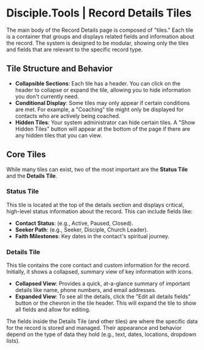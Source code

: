 # Disciple.Tools | Record Details Tiles

The main body of the Record Details page is composed of "tiles." Each tile is a container that groups and displays related fields and information about the record. The system is designed to be modular, showing only the tiles and fields that are relevant to the specific record type.

## Tile Structure and Behavior

-   **Collapsible Sections**: Each tile has a header. You can click on the header to collapse or expand the tile, allowing you to hide information you don't currently need.
-   **Conditional Display**: Some tiles may only appear if certain conditions are met. For example, a "Coaching" tile might only be displayed for contacts who are actively being coached.
-   **Hidden Tiles**: Your system administrator can hide certain tiles. A "Show Hidden Tiles" button will appear at the bottom of the page if there are any hidden tiles that you can view.

## Core Tiles

While many tiles can exist, two of the most important are the **Status Tile** and the **Details Tile**.

### Status Tile
This tile is located at the top of the details section and displays critical, high-level status information about the record. This can include fields like:
-   **Contact Status**: (e.g., Active, Paused, Closed).
-   **Seeker Path**: (e.g., Seeker, Disciple, Church Leader).
-   **Faith Milestones**: Key dates in the contact's spiritual journey.

### Details Tile
This tile contains the core contact and custom information for the record. Initially, it shows a collapsed, summary view of key information with icons.

-   **Collapsed View**: Provides a quick, at-a-glance summary of important details like name, phone numbers, and email addresses.
-   **Expanded View**: To see all the details, click the "Edit all details fields" button or the chevron in the tile header. This will expand the tile to show all fields and allow for editing.

The fields inside the Details Tile (and other tiles) are where the specific data for the record is stored and managed. Their appearance and behavior depend on the type of data they hold (e.g., text, dates, locations, dropdown lists). 
